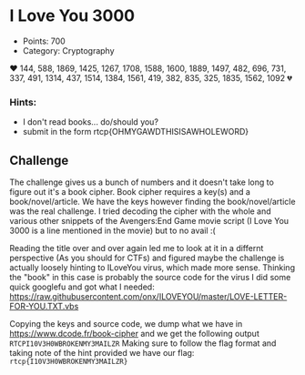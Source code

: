 # I Love You 3000
- Points: 700
- Category: Cryptography

❤️ 144, 588, 1869, 1425, 1267, 1708, 1588, 1600, 1889, 1497, 482, 696, 731, 337, 491, 1314, 437, 1514, 1384, 1561, 419, 382, 835, 325, 1835, 1562, 1092 💔

### Hints:
- I don't read books... do/should you?
- submit in the form rtcp{OHMYGAWDTHISISAWHOLEWORD}

## Challenge
The challenge gives us a bunch of numbers and it doesn't take long to figure out it's a book cipher. Book cipher requires a key(s) and a book/novel/article. We have the keys however finding the book/novel/article was the real challenge. I tried decoding the cipher with the whole and various other snippets of the Avengers:End Game movie script (I Love You 3000 is a line mentioned in the movie) but to no avail :(

Reading the title over and over again led me to look at it in a differnt perspective (As you should for CTFs) and figured maybe the challenge is actually loosely hinting to ILoveYou virus, which made more sense. Thinking the "book" in this case is probably the source code for the virus I did some quick googlefu and got what I needed:
<https://raw.githubusercontent.com/onx/ILOVEYOU/master/LOVE-LETTER-FOR-YOU.TXT.vbs>

Copying the keys and source code, we dump what we have in <https://www.dcode.fr/book-cipher> and we get the following output `RTCPI10V3H0WBROKENMY3MAILZR`
Making sure to follow the flag format and taking note of the hint provided we have our flag: `rtcp{I10V3H0WBROKENMY3MAILZR}`
